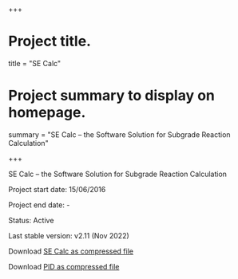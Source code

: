 +++

# Project title.
title = "SE Calc"

# Project summary to display on homepage.
summary = "SE Calc – the Software Solution for Subgrade Reaction Calculation"

+++

SE Calc – the Software Solution for Subgrade Reaction Calculation

Project start date: 15/06/2016

Project end date: -

Status: Active

Last stable version: v2.11 (Nov 2022)

Download [SE Calc as compressed file](https://raw.githubusercontent.com/Vrda-GF/Academic/master/static/files/SE_Calc.zip)

Download [PID as compressed file](https://raw.githubusercontent.com/Vrda-GF/Academic/master/static/files/PID.zip)
